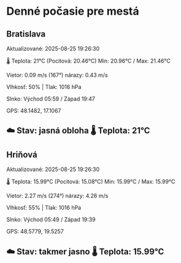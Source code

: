 ﻿# Denné počasie pre mestá

## Bratislava
Aktualizované: 2025-08-25 19:26:30

🌡️ Teplota: 21°C 
(Pocitová: 20.46°C)
Min: 20.96°C / Max: 21.46°C

Vietor: 0.09 m/s    (167°) 
nárazy: 0.43 m/s

Vlhkosť: 50% | Tlak: 1016 hPa

Slnko: Východ 05:59 / Západ 19:47

GPS: 48.1482, 17.1067

☁️ Stav: jasná obloha        🌡️ Teplota: 21°C
---

## Hriňová
Aktualizované: 2025-08-25 19:26:30

🌡️ Teplota: 15.99°C 
(Pocitová: 15.08°C)
Min: 15.99°C / Max: 15.99°C

Vietor: 2.27 m/s (274°)
nárazy: 4.26 m/s

Vlhkosť: 55% | Tlak: 1016 hPa

Slnko: Východ 05:49 / Západ 19:39

GPS: 48.5779, 19.5257

☁️ Stav: takmer jasno        🌡️ Teplota: 15.99°C
---
